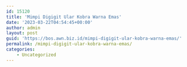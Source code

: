 ```yaml
---
id: 15120
title: 'Mimpi Digigit Ular Kobra Warna Emas'
date: '2023-03-22T04:54:45+00:00'
author: admin
layout: post
guid: 'https://bos.awn.biz.id/mimpi-digigit-ular-kobra-warna-emas/'
permalink: /mimpi-digigit-ular-kobra-warna-emas/
categories:
    - Uncategorized
---
```



